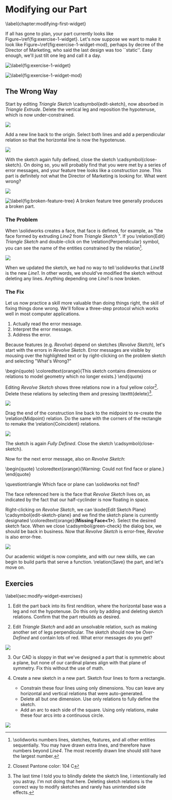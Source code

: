 # Modifying our Part 
\label{chapter:modifying-first-widget}

If all has gone to plan, your part currently looks like Figure~\ref{fig:exercise-1-widget}. Let's now suppose we want to make it look like Figure~\ref{fig:exercise-1-widget-mod}, perhaps by decree of the Director of Marketing, who said the last design was too ``static''. Easy enough, we'll just tilt one leg and call it a day.

![\label{fig:exercise-1-widget}](images/figures/first-widget-alt.png)

![\label{fig:exercise-1-widget-mod}](images/figures/first-widget-mod.png)

## The Wrong Way

Start by editing *Triangle Sketch* \cadsymbol{edit-sketch}, now absorbed in *Triangle Extrude*. Delete the vertical leg and reposition the hypotenuse, which is now under-constrained.

![](images/figures/triangle-delete-leg.png)

Add a new line back to the origin. Select both lines and add a perpendicular relation so that the horizontal line is now the hypotenuse.

![](images/figures/triangle-mod-constrained.png)

With the sketch again fully defined, close the sketch \cadsymbol{close-sketch}. On doing so, you will probably find that you were met by a series of error messages, and your feature tree looks like a construction zone. This part is definitely not what the Director of Marketing is looking for. What went wrong?

![](images/figures/broken-feature-tree.png)

![\label{fig:broken-feature-tree} A broken feature tree generally produces a broken part.](images/figures/widget-broken.png)

### The Problem

When \solidworks creates a face, that face is defined, for example, as "the face formed by extruding *Line2* from *Triangle Sketch* ". If you \relation{Edit} *Triangle Sketch* and double-click on the \relation{Perpendicular} symbol, you can see the name of the entities constrained by the relation[^line-names]. 

![](images/figures/entity-names.png)

When we updated the sketch, we had no way to tell \solidworks that *Line18* is the new *Line1*. In other words, we should've modified the sketch without deleting any lines. Anything depending one *Line1* is now broken.

[^line-names]: \solidworks numbers lines, sketches, features, and all other entities sequentially. You may have drawn extra lines, and therefore have numbers beyond *Line4*. The most recently drawn line should still have the largest number.

### The Fix

Let us now practice a skill more valuable than doing things right, the skill of fixing things done wrong. We'll follow a three-step protocol which works well in most computer applications.

1. Actually read the error message.
2. Interpret the error message.
3. Address the error.

Because features (e.g. *Revolve*) depend on sketches (*Revolve Sketch*), let's start with the errors in *Revolve Sketch*. Error messages are visible by mousing over the highlighted text or by right-clicking on the problem sketch and selecting "What's Wrong?"

\begin{quote}
\coloredtext{orange}{This sketch contains dimensions or relations to model geometry which no longer exists.}
\end{quote}

Editing *Revolve Sketch* shows three relations now in a foul yellow color[^foul-color]. Delete these relations by selecting them and pressing \texttt{delete}[^led-astray].

![](images/figures/revolve-sketch-broken-relations.png)

Drag the end of the construction line back to the midpoint to re-create the \relation{Midpoint} relation. Do the same with the corners of the rectangle to remake the \relation{Coincident} relations. 

![](images/figures/revolve-sketch-fixed-relations.png)

The sketch is again *Fully Defined*. Close the sketch \cadsymbol{close-sketch}.

[^led-astray]: The last time I told you to blindly delete the sketch line, I intentionally led you astray. I'm not doing that here. Deleting sketch relations is the correct way to modify sketches and rarely has unintended side effects.

[^foul-color]: Closest Pantone color: 104 C

Now for the next error message, also on *Revolve Sketch*:

\begin{quote}
\coloredtext{orange}{Warning: Could not find face or plane.}
\end{quote}

\questiontriangle Which face or plane can \solidworks not find?

The face referenced here is the face that *Revolve Sketch* lives on, as indicated by the fact that our half-cyclinder is now floating in space.

Right-clicking on *Revolve Sketch*, we can \kode{Edit Sketch Plane} \cadsymbol{edit-sketch-plane} and we find the sketch plane is currently designated \coloredtext{orange}{**Missing Face<1>**}. Select the desired sketch face. When we close \cadsymbol{green-check} the dialog box, we should be back in business. Now that *Revolve Sketch* is error-free, *Revolve* is also error-free.

![](images/figures/first-widget-mod.png)

Our academic widget is now complete, and with our new skills, we can begin to build parts that serve a function. \relation{Save} the part, and let's move on.

## Exercies
\label{sec:modify-widget-exercises}

1. Edit the part back into its first rendition, where the horizontal base was a leg and not the hypotenuse. Do this only by adding and deleting sketch relations. Confirm that the part rebuilds as desired.

2. Edit *Triangle Sketch* and add an unsolvable relation, such as making another set of legs perpendicular. The sketch should now be *Over-Defined* and contain lots of red. What error messages do you get? 

![](images/figures/over-defined-triangle.png)

3. Our CAD is sloppy in that we've designed a part that is symmetric about a plane, but none of our cardinal planes align with that plane of symmetry. Fix this without the use of math.

4. Create a new sketch in a new part. Sketch four lines to form a rectangle.
    - Constrain these four lines using only dimensions. You can leave any horizontal and vertical relations that were auto-generated.
    - Delete all but one dimension. Use only relations to fully define the sketch.
    - Add an arc to each side of the square. Using only relations, make these four arcs into a continuous circle.

![](images/figures/rectangle-exercise.png)